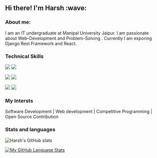 
<!--
**4doctorstrange/4doctorstrange** is a ✨ _special_ ✨ repository because its `README.md` (this file) appears on your GitHub profile.
[![Anurag's GitHub stats](https://github-readme-stats.vercel.app/api?username=anuraghazra)](https://github.com/anuraghazra/github-readme-stats)
-->

<h2> Hi there! I'm Harsh :wave:</h2>

<h3>About me:</h3>
I am an IT undergraduate at Manipal University Jaipur. I am passionate about Web-Development and Problem-Solving . Currently I am exporing Django Rest Framework and React.

<h3>Technical Skills </h3>
<p><img src="https://img.shields.io/badge/Python-14354C?style=for-the-badge&logo=python&logoColor=white" /> <img src="https://img.shields.io/badge/JavaScript-F7DF1E?style=for-the-badge&logo=javascript&logoColor=black" /></p>
<p><img src="https://img.shields.io/badge/Bootstrap-563D7C?style=for-the-badge&logo=bootstrap&logoColor=white"/> <img src="https://img.shields.io/badge/PostgreSQL-316192?style=for-the-badge&logo=postgresql&logoColor=white" /></p>
<p><img src="https://img.shields.io/badge/Django-092E20?style=for-the-badge&logo=django&logoColor=white" /> <img src="https://img.shields.io/badge/Git-F05032?style=for-the-badge&logo=git&logoColor=white" /> </p>
  

<h3>My Intersts</h3>
<p>Software Development | Web development | Competitive Programming | Open Source Contribution</p>

<h3>Stats and languages</h3>

![Harsh's GitHub stats](https://github-readme-stats.vercel.app/api?username=4doctorstrange&show_icons=true&theme=chartreuse-dark )<br>

[![My GitHub Language Stats](https://github-readme-stats.vercel.app/api/top-langs/?username=jasongaylord&langs_count=5&theme=chartreuse-dark)]()


<!--

Here are some ideas to get you started:

-  I’m currently working on ... 
- 🌱 I’m currently learning ... Django Rest Framework, React
- 👯 I’m looking to collaborate on ...   Django Projects
- 🤔 I’m looking for help with ...
- 💬 Ask me about ...
- 📫 How to reach me: ... 
- 😄 Pronouns: ...
- ⚡ Fun fact: ...
-->
